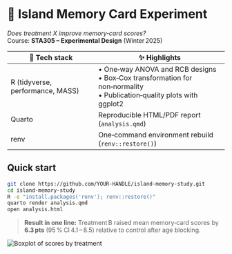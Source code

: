 # 🧠 Island Memory Card Experiment

*Does treatment X improve memory‑card scores?*  
Course: **STA305 – Experimental Design** (Winter 2025)

| 🔧 Tech stack | ✨ Highlights |
|---------------|--------------|
| R (tidyverse, performance, MASS) | • One‑way ANOVA and RCB designs <br>• Box‑Cox transformation for non‑normality <br>• Publication‑quality plots with ggplot2 |
| Quarto        | Reproducible HTML/PDF report (`analysis.qmd`) |
| renv          | One‑command environment rebuild (`renv::restore()`) |

## Quick start

```bash
git clone https://github.com/YOUR‑HANDLE/island‑memory‑study.git
cd island‑memory‑study
R -e "install.packages('renv'); renv::restore()"
quarto render analysis.qmd
open analysis.html
```

> **Result in one line:** Treatment B raised mean memory‑card scores by **6.3 pts** (95 % CI 4.1 – 8.5) relative to control after age blocking.

![Boxplot of scores by treatment](outputs/figures/score_boxplot.png)
